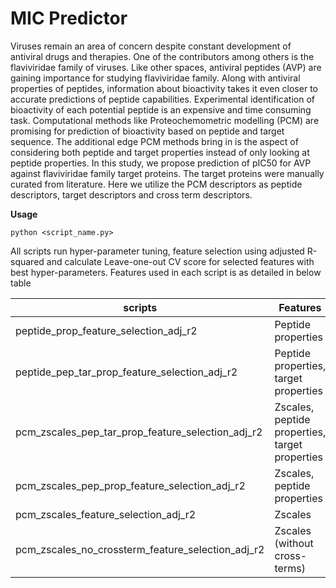 # MIC Predictor

Viruses remain an area of concern despite constant development of antiviral drugs and therapies. One of the contributors among others is the flaviviridae family of viruses. Like other spaces, antiviral peptides (AVP) are gaining importance for studying flaviviridae family. Along with antiviral properties of peptides, information about bioactivity takes it even closer to accurate predictions of peptide capabilities. Experimental identification of bioactivity of each potential peptide is an expensive and time consuming task. Computational methods like Proteochemometric modelling (PCM) are promising for prediction of bioactivity based on peptide and target sequence. The additional edge PCM methods bring in is the aspect of considering both peptide and target properties instead of only looking at peptide properties.  In this study, we propose prediction of pIC50 for AVP against flaviviridae family target proteins. The target proteins were manually curated from literature. Here we utilize the PCM descriptors as peptide descriptors, target descriptors and cross term descriptors.

**Usage**
```
python <script_name.py>
```

All scripts run hyper-parameter tuning, feature selection using adjusted R-squared and calculate Leave-one-out CV score for selected features with best hyper-parameters. Features used in each script is as detailed in below table


| scripts                                           | Features                                       |
|---------------------------------------------------|------------------------------------------------|
| peptide_prop_feature_selection_adj_r2             | Peptide properties                             |
| peptide_pep_tar_prop_feature_selection_adj_r2     | Peptide properties, target properties          |
| pcm_zscales_pep_tar_prop_feature_selection_adj_r2 | Zscales, peptide properties, target properties |
| pcm_zscales_pep_prop_feature_selection_adj_r2     | Zscales, peptide properties                    |
| pcm_zscales_feature_selection_adj_r2              | Zscales                                        |
| pcm_zscales_no_crossterm_feature_selection_adj_r2 | Zscales (without cross-terms)                  |